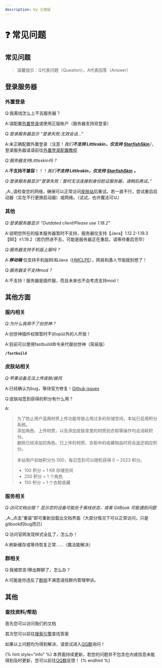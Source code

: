 ```yaml
---
description: by 土拨鼠
---
```


# ❓ 常见问题

## 常见问题

> 温馨提示：Q代表问题（Question），A代表回答（Answer）

## 登录服务器

### 外置登录

Q:我离线怎么上不去服务器？&#x20;

A:请配置[外置登录](../wai-zhi-deng-lu.md)或使用正版账户（服务器支持双登录）

_Q:登录服务器显示 “登录失败:无效会话…”_ &#x20;

A:未正确配置外置登录（注意！_我们**不支持 Littleskin，仅支持**_ [_**StarfishSkin**_](https://skin.tbstmc.xyz)_）_，登录服务器请请前往[外置登录配置教程](../wai-zhi-deng-lu.md)

_Q:服务器支持Littleskin吗？_

_A:_**不支持不兼容**！！！_我们**不支持 Littleskin，仅支持**_ [_**StarfishSkin**_](https://skin.tbstmc.xyz) _**。**_

_Q:登录服务器显示“登录失败：暂时无法连接到身份脸证服务器，请稍后再试。”_ &#x20;

_A:_请检查您的网络，确保可以正常访问[皮肤站](https://skin.tbstmc.xyz)后重试。若一直不行，尝试重启启动器（实在不行更换启动器）或网络。（试试，也许魔法可以）

### 其他

_Q:登录服务器显示 “Outdated client!Please use 1.18.2”_&#x20;

A:说明您所在的版本服务器暂时不支持，服务器仅支持【Java】1.12.2-1.19.3 【BE】≥1.19.2（若仍然进不去，可能是服务器正在重启，请等待重启完毕）

_Q:服务器支持手机版上服吗？_&#x20;

_A:**移动端**_ 仅支持手机版BE和Java（[HMCLPE](https://github.com/huanghongxun/HMCL-PE)），网易和愚人节版就别想了！

_Q:服务器支不支持mod？_&#x20;

A:不支持！服务器是插件服，而且未来也不会考虑支持mod！

## 其他方面

### 服内相关

_Q:为什么我用不了创世神？_&#x20;

A:创世神插件权限暂时不对op以外的人开放！

A:目前可以使用fastbuild命令来代替创世神（简易版）

<pre><code><strong>/fastbuild
</strong></code></pre>

### 皮肤站相关

_Q:苹果设备无法上传皮肤/披风_  &#x20;

A:已经确认为bug，等待官方修复！[Github issues](https://github.com/bs-community/blessing-skin-server/issues/509)

Q:皮肤站签到获得的积分有什么用？

A:

> 为了防止用户滥用材质上传功能导致占用过多的存储空间，本站已启用积分系统。\
> 添加角色、上传材质，以及添加皮肤库里的材质到衣柜等操作均会消耗积分。\
> 删除已经添加的角色、已上传的材质、衣柜中的收藏物品时将会返还相应积分。\
> \
> 本站用户初始积分为 500，每日签到可以随机获得 0 \~ 2023 积分。
>
> * 100 积分 = 1 KB 存储空间
> * 250 积分 = 1 个角色
> * 150 积分 = 1 个衣柜收藏

### 服务相关

_Q:访问文档出错？ 显示您的设备可能处于离线状态，或者 GitBook 可能遇到问题_ &#x20;

_A:_点击“重装”即可重新加载出文档界面（大部分情况下可以正常访问，只是gitbook的bug而已）

Q:访问官网发现样式全乱了，怎么办！

A:刷新缓存或等待恢复正常……（魔法能解决）

### 群相关

Q:我被禁言/移出群聊了，怎么办？ &#x20;

A:可能是你违反了[群规](../rules.md)不满意请找群内管理申诉。

## 其他

### 查找资料/帮助

首先您可以访问我们的文档

其次您可以前往[搜索引擎](https://baidu.com)查找答案

如果以上问题均为得到解决，请尝试进入[QQ群](https://jq.qq.com/?\_wv=1027\&k=ToOzeOPU)询问！



{% hint style="info" %}
本界面持续更新，若您的问题并不包含在内或信息未能得到及时更新，您可以前往[QQ群](https://jq.qq.com/?\_wv=1027\&k=ToOzeOPU)反馈！
{% endhint %}
